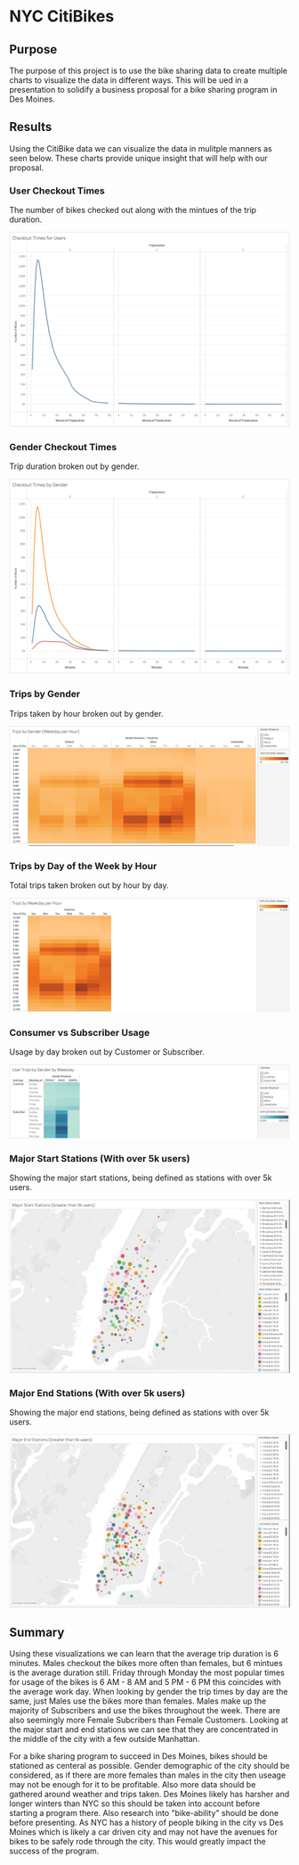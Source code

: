 # NYC CitiBikes

## Purpose

The purpose of this project is to use the bike sharing data to create multiple charts to visualize the data in different ways. This will be ued in a presentation to solidify a business proposal for a bike sharing program in Des Moines. 

## Results

Using the CitiBike data we can visualize the data in mulitple manners as seen below. These charts provide unique insight that will help with our proposal. 

### User Checkout Times

The number of bikes checked out along with the mintues of the trip duration.

![](/Images/user_checkout_times.png)

### Gender Checkout Times

Trip duration broken out by gender.

![](/Images/checkout_times_by_gender.png)

### Trips by Gender

Trips taken by hour broken out by gender.

![](/Images/trips_by_gender_weekday.png)

### Trips by Day of the Week by Hour

Total trips taken broken out by hour by day.

![](/Images/trips_per_hour.png)

### Consumer vs Subscriber Usage

Usage by day broken out by Customer or Subscriber.

![](/Images/usertypes.png)

### Major Start Stations (With over 5k users)

Showing the major start stations, being defined as stations with over 5k users.

![](/Images/maor_start_stations.png)

### Major End Stations (With over 5k users)

Showing the major end stations, being defined as stations with over 5k users.

![](/Images/major_end_stations.png)

## Summary

Using these visualizations we can learn that the average trip duration is 6 minutes. Males checkout the bikes more often than females, but 6 mintues is the average duration still. Friday through Monday the most popular times for usage of the bikes is 6 AM - 8 AM and 5 PM - 6 PM this coincides with the average work day. When looking by gender the trip times by day are the same, just Males use the bikes more than females. Males make up the majority of Subscribers and use the bikes throughout the week. There are also seemingly more Female Subcribers than Female Customers. Looking at the major start and end stations we can see that they are concentrated in the middle of the city with a few outside Manhattan. 

For a bike sharing program to succeed in Des Moines, bikes should be stationed as centeral as possible. Gender demographic of the city should be considered, as if there are more females than males in the city then useage may not be enough for it to be profitable. Also more data should be gathered around weather and trips taken. Des Moines likely has harsher and longer winters than NYC so this should be taken into account before starting a program there. Also research into "bike-ability" should be done before presenting. As NYC has a history of people biking in the city vs Des Moines which is likely a car driven city and may not have the avenues for bikes to be safely rode through the city. This would greatly impact the success of the program. 
